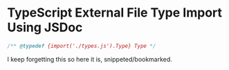# TypeScript External File Type Import Using JSDoc

```js
/** @typedef {import('./types.js').Type} Type */
```

I keep forgetting this so here it is, snippeted/bookmarked.
